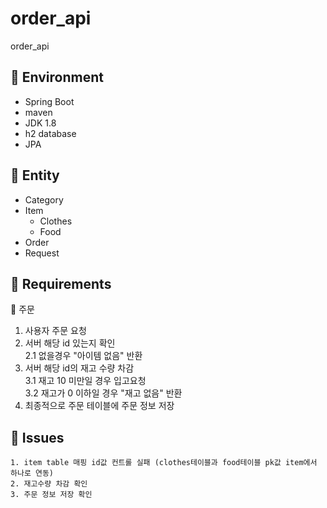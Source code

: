# order_api
order_api

## :pushpin: Environment
+ Spring Boot
+ maven
+ JDK 1.8
+ h2 database
+ JPA

## :pushpin: Entity
+ Category
+ Item
  + Clothes
  + Food
+ Order
+ Request


## :pushpin: Requirements
:small_orange_diamond: 주문

1. 사용자 주문 요청
2. 서버 해당 id 있는지 확인  
  2.1 없을경우 "아이템 없음" 반환  
3. 서버 해당 id의 재고 수량 차감  
  3.1 재고 10 미만일 경우 입고요청  
  3.2 재고가 0 이하일 경우 "재고 없음" 반환  
4. 최종적으로 주문 테이블에 주문 정보 저장

## :pushpin: Issues
```
1. item table 매핑 id값 컨트롤 실패 (clothes테이블과 food테이블 pk값 item에서 하나로 연동)
2. 재고수량 차감 확인
3. 주문 정보 저장 확인

```

